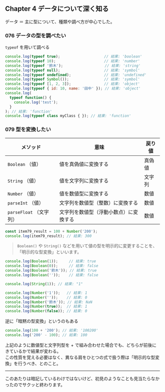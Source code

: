 ## Chapter 4 データについて深く知る

データ ＝ 主に型について、種類や調べ方が中心でした。

### 076 データの型を調べたい

`typeof` を用いて調べる

```javascript
console.log(typeof true);                    // 結果: 'boolean'
console.log(typeof 10);                      // 結果: 'number'
console.log(typeof '鈴木');                   // 結果: 'string'
console.log(typeof null);                    // 結果: 'symbol'
console.log(typeof undefined);               // 結果: 'undefined'
console.log(typeof Symbol());                // 結果: 'symbol'
console.log(typeof [1, 2, 3]);               // 結果: 'object'
console.log(typeof { id: 10, name: '田中' }); // 結果: 'object'
console.log(
  typeof function() {
    console.log('test');
  }
); // 結果: 'function'
console.log(typeof class myClass { }); // 結果: 'function'
```

### 079 型を変換したい

| メソッド                | 意味                                   | 戻り値 |
| ----------------------- | -------------------------------------- | ------ |
| `Boolean` （値）        | 値を真偽値に変換する                   | 真偽値 |
| `String` （値）         | 値を文字列に変換する                   | 文字列 |
| `Number` （値）         | 値を数値型に変換する                   | 数値   |
| `parseInt` （値）       | 文字列を数値型（整数）に変換する       | 数値   |
| `parseFloat` （文字列） | 文字列を数値型（浮動小数点）に変換する | 数値   |

```javascript
const item79_result = 100 + Number('200');
console.log(item79_result); // 結果: 300
```

> `Boolean()` や `String()` などを用いて値の型を明示的に変更することを、「明示的な型変換」といいます。

```javascript
console.log(Boolean(1));     // 結果: true
console.log(Boolean(0));     // 結果: false
console.log(Boolean('鈴木')); // 結果: true
console.log(Boolean(''));    // 結果: false

console.log(String(1)); // 結果: "1"

console.log(Number('1'));   // 結果: 1
console.log(Number(''));    // 結果: 0
console.log(Number('鈴木')); // 結果: NaN
console.log(Number(true));  // 結果: 1
console.log(Number(false)); // 結果: 0
```

逆に「暗黙の型変換」というのもある

```javascript
console.log(100 + '200'); // 結果: '100200'
console.log('200' - 100); // 結果: 100
```

上記のように数値型と文字列型を + で組み合わせた場合でも、どちらが前後にきているかで結果が変わる。  
この性質を覚える必要はなく、異なる肩をひとつの式で扱う際は「明示的な型変換」を行うべき、とのこと。

---

このあたりは暗記しているわけではないけど、初見のようなことも見当たらなかったのでサクッと終わります。